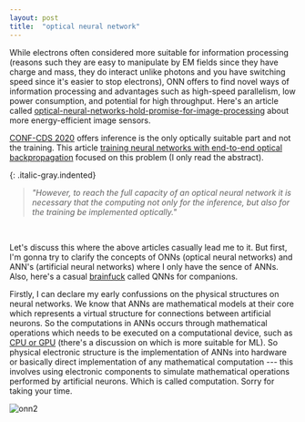 ```yaml
---
layout: post
title:  "optical neural network"
---
```


While electrons often considered more suitable for information processing (reasons such they are easy to manipulate by EM fields since they have charge and mass, they do interact unlike photons and you have switching speed since it's easier to stop electrons), ONN offers to find novel ways of information processing and advantages such as high-speed parallelism, low power consumption, and potential for high throughput. Here's an article called [optical-neural-networks-hold-promise-for-image-processing][optical-neural-networks-hold-promise-for-image-processing] about more energy-efficient image sensors.

[CONF-CDS 2020][CONF-CDS 2020] offers inference is the only optically suitable part and not the training. This article [training neural networks with end-to-end optical backpropagation][training neural networks with end-to-end optical backpropagation] focused on this problem (I only read the abstract).


{: .italic-gray.indented}
> *"However, to reach the full capacity of an optical neural network it is necessary that
the computing not only for the inference, but also for the training be implemented optically."*

<br>

Let's discuss this where the above articles casually lead me to it. But first, I'm gonna try to clarify the concepts of ONNs (optical neural networks) and ANN's (artificial neural networks) where I only have the sence of ANNs. Also, here's a casual [brainfuck][quantum] called QNNs for companions.

Firstly, I can declare my early confussions on the physical structures on neural networks. We know that ANNs are mathematical models at their core which represents a virtual structure for connections between artificial neurons. So the computations in ANNs occurs through mathematical operations which needs to be executed on a computational device, such as [CPU or GPU][cpu] (there's a discussion on which is more suitable for ML). So physical electronic structure is the implementation of ANNs into hardware or basically direct implementation of any mathematical computation --- this involves using electronic components to simulate mathematical operations performed by artificial neurons. Which is called computation. Sorry for taking your time.

![onn2](/myblog/images/onn.png)

<br>












[tinygrad]: tinygrad.org
[cpu]: https://www.analyticsvidhya.com/blog/2023/03/cpu-vs-gpu/#:~:text=In%20conclusion%2C%20several%20steps%20of,GPUs%20may%20both%20be%20utilized.
[quantum]: https://en.wikipedia.org/wiki/Quantum_neural_network
[training neural networks with end-to-end optical backpropagation]: https://arxiv.org/abs/2308.05226#:~:text=However%2C%20to%20reach%20the%20full,the%20training%20be%20implemented%20optically.
[CONF-CDS 2020]: https://www.youtube.com/watch?v=EfGLJ47dg80
[optical-neural-networks-hold-promise-for-image-processing]: https://news.cornell.edu/stories/2023/04/optical-neural-networks-hold-promise-image-processing